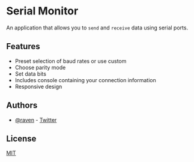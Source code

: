 # Serial Monitor

 
An application that allows you to `send` and `receive` data using serial ports.






## Features


- Preset selection of baud rates or use custom
- Choose parity mode
- Set data bits
- Includes console containing your connection information
- Responsive design

## Authors

- [@raven](https://www.github.com/o7raven) - [Twitter](https://twitter.com/o7ravenxd)


## License

[MIT](https://choosealicense.com/licenses/mit/)
